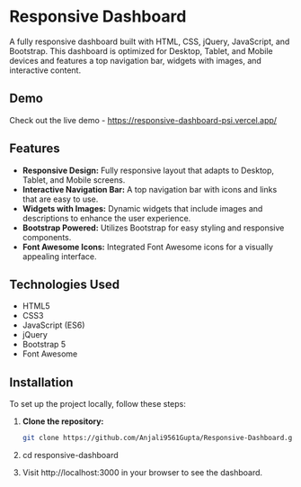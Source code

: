 # Responsive Dashboard

A fully responsive dashboard built with HTML, CSS, jQuery, JavaScript, and Bootstrap. This dashboard is optimized for Desktop, Tablet, and Mobile devices and features a top navigation bar, widgets with images, and interactive content.

## Demo

Check out the live demo - https://responsive-dashboard-psi.vercel.app/

## Features

- **Responsive Design:** Fully responsive layout that adapts to Desktop, Tablet, and Mobile screens.
- **Interactive Navigation Bar:** A top navigation bar with icons and links that are easy to use.
- **Widgets with Images:** Dynamic widgets that include images and descriptions to enhance the user experience.
- **Bootstrap Powered:** Utilizes Bootstrap for easy styling and responsive components.
- **Font Awesome Icons:** Integrated Font Awesome icons for a visually appealing interface.

## Technologies Used

- HTML5
- CSS3
- JavaScript (ES6)
- jQuery
- Bootstrap 5
- Font Awesome

## Installation

To set up the project locally, follow these steps:

1. **Clone the repository:**

   ```bash
   git clone https://github.com/Anjali9561Gupta/Responsive-Dashboard.git
   
  2. cd responsive-dashboard
  3. Visit http://localhost:3000 in your browser to see the dashboard.

